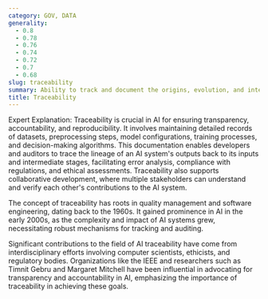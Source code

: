 ```yaml
---
category: GOV, DATA
generality:
  - 0.8
  - 0.78
  - 0.76
  - 0.74
  - 0.72
  - 0.7
  - 0.68
slug: traceability
summary: Ability to track and document the origins, evolution, and interactions of data, models, and decisions throughout the AI lifecycle.
title: Traceability
---
```


Expert Explanation: Traceability is crucial in AI for ensuring transparency, accountability, and reproducibility. It involves maintaining detailed records of datasets, preprocessing steps, model configurations, training processes, and decision-making algorithms. This documentation enables developers and auditors to trace the lineage of an AI system's outputs back to its inputs and intermediate stages, facilitating error analysis, compliance with regulations, and ethical assessments. Traceability also supports collaborative development, where multiple stakeholders can understand and verify each other's contributions to the AI system.

The concept of traceability has roots in quality management and software engineering, dating back to the 1960s. It gained prominence in AI in the early 2000s, as the complexity and impact of AI systems grew, necessitating robust mechanisms for tracking and auditing.

Significant contributions to the field of AI traceability have come from interdisciplinary efforts involving computer scientists, ethicists, and regulatory bodies. Organizations like the IEEE and researchers such as Timnit Gebru and Margaret Mitchell have been influential in advocating for transparency and accountability in AI, emphasizing the importance of traceability in achieving these goals.
